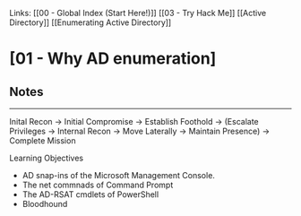 Links: [[00 - Global Index (Start Here!)]] [[03 - Try Hack Me]] [[Active Directory]] [[Enumerating Active Directory]]

# [01 - Why AD enumeration]
## Notes
---
Inital Recon -> Initial Compromise -> Establish Foothold -> (Escalate Privileges -> Internal Recon -> Move Laterally -> Maintain Presence) -> Complete Mission

Learning Objectives
- AD snap-ins of the Microsoft Management Console.
- The net commnads of Command Prompt
- The AD-RSAT cmdlets of PowerShell
- Bloodhound
